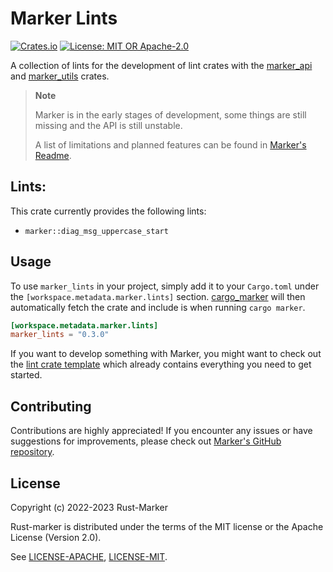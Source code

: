 # Marker Lints

[![Crates.io](https://img.shields.io/crates/v/marker_lints.svg)](https://crates.io/crates/marker_lints)
[![License: MIT OR Apache-2.0](https://img.shields.io/crates/l/marker_lints.svg)](#license)

A collection of lints for the development of lint crates with the [marker_api] and [marker_utils] crates.

> **Note**
>
> Marker is in the early stages of development, some things are still missing and the API is still unstable.
>
> A list of limitations and planned features can be found in [Marker's Readme].

[Marker]: https://github.com/rust-marker/marker
[Marker's Readme]: https://github.com/rust-marker/marker/blob/master/README.md
[marker_api]: https://crates.io/crates/marker_api
[marker_utils]: https://crates.io/crates/marker_utils

## Lints:

This crate currently provides the following lints:
* `marker::diag_msg_uppercase_start`

## Usage

To use `marker_lints` in your project, simply add it to your `Cargo.toml` under the `[workspace.metadata.marker.lints]` section. [cargo_marker] will then automatically fetch the crate and include is when running `cargo marker`.

<!-- region replace marker version stable -->
```toml
[workspace.metadata.marker.lints]
marker_lints = "0.3.0"
```
<!-- endregion replace marker version stable -->

If you want to develop something with Marker, you might want to check out the [lint crate template] which already contains everything you need to get started.

[cargo_marker]: https://crates.io/crates/cargo_marker
[lint crate template]: https://github.com/rust-marker/lint-crate-template

## Contributing

Contributions are highly appreciated! If you encounter any issues or have suggestions for improvements, please check out [Marker's GitHub repository](https://github.com/rust-marker/marker).

## License

Copyright (c) 2022-2023 Rust-Marker

Rust-marker is distributed under the terms of the MIT license or the Apache License (Version 2.0).

See [LICENSE-APACHE](https://github.com/rust-marker/marker/blob/master/LICENSE-APACHE), [LICENSE-MIT](https://github.com/rust-marker/marker/blob/master/LICENSE-MIT).
